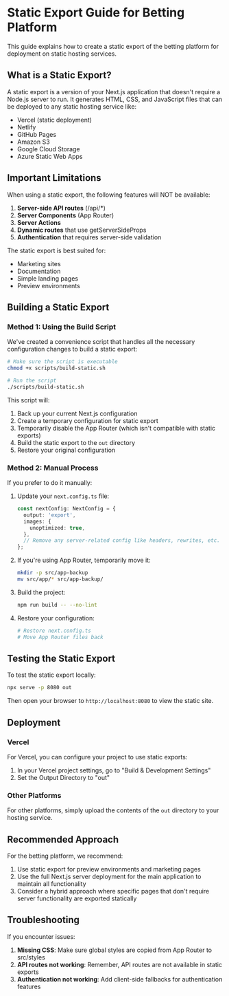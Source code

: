 # Static Export Guide for Betting Platform

This guide explains how to create a static export of the betting platform for deployment on static hosting services.

## What is a Static Export?

A static export is a version of your Next.js application that doesn't require a Node.js server to run. It generates HTML, CSS, and JavaScript files that can be deployed to any static hosting service like:

- Vercel (static deployment)
- Netlify
- GitHub Pages
- Amazon S3
- Google Cloud Storage
- Azure Static Web Apps

## Important Limitations

When using a static export, the following features will NOT be available:

1. **Server-side API routes** (/api/*)
2. **Server Components** (App Router)
3. **Server Actions**
4. **Dynamic routes** that use getServerSideProps
5. **Authentication** that requires server-side validation

The static export is best suited for:
- Marketing sites
- Documentation
- Simple landing pages
- Preview environments

## Building a Static Export

### Method 1: Using the Build Script

We've created a convenience script that handles all the necessary configuration changes to build a static export:

```bash
# Make sure the script is executable
chmod +x scripts/build-static.sh

# Run the script
./scripts/build-static.sh
```

This script will:
1. Back up your current Next.js configuration
2. Create a temporary configuration for static export
3. Temporarily disable the App Router (which isn't compatible with static exports)
4. Build the static export to the `out` directory
5. Restore your original configuration

### Method 2: Manual Process

If you prefer to do it manually:

1. Update your `next.config.ts` file:
   ```typescript
   const nextConfig: NextConfig = {
     output: 'export',
     images: {
       unoptimized: true,
     },
     // Remove any server-related config like headers, rewrites, etc.
   };
   ```

2. If you're using App Router, temporarily move it:
   ```bash
   mkdir -p src/app-backup
   mv src/app/* src/app-backup/
   ```

3. Build the project:
   ```bash
   npm run build -- --no-lint
   ```

4. Restore your configuration:
   ```bash
   # Restore next.config.ts
   # Move App Router files back
   ```

## Testing the Static Export

To test the static export locally:

```bash
npx serve -p 8080 out
```

Then open your browser to `http://localhost:8080` to view the static site.

## Deployment

### Vercel

For Vercel, you can configure your project to use static exports:

1. In your Vercel project settings, go to "Build & Development Settings"
2. Set the Output Directory to "out"

### Other Platforms

For other platforms, simply upload the contents of the `out` directory to your hosting service.

## Recommended Approach

For the betting platform, we recommend:

1. Use static export for preview environments and marketing pages
2. Use the full Next.js server deployment for the main application to maintain all functionality
3. Consider a hybrid approach where specific pages that don't require server functionality are exported statically

## Troubleshooting

If you encounter issues:

1. **Missing CSS**: Make sure global styles are copied from App Router to src/styles
2. **API routes not working**: Remember, API routes are not available in static exports
3. **Authentication not working**: Add client-side fallbacks for authentication features 